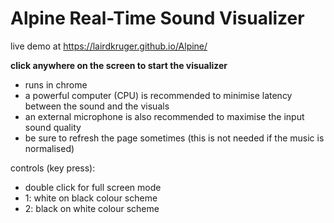 # Alpine Real-Time Sound Visualizer
live demo at https://lairdkruger.github.io/Alpine/

**click anywhere on the screen to start the visualizer**
 
- runs in chrome
- a powerful computer (CPU) is recommended to minimise latency between the sound and the visuals
- an external microphone is also recommended to maximise the input sound quality
- be sure to refresh the page sometimes (this is not needed if the music is normalised)

controls (key press):
- double click for full screen mode
- 1: white on black colour scheme
- 2: black on white colour scheme
